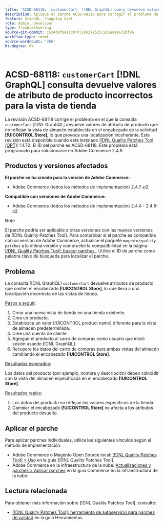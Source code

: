 ```yaml
---
title: 'ACSD-68118: `customerCart` [!DNL GraphQL] query devuelve valores de atributo de producto incorrectos para la vista de tienda'
description: Aplique el parche ACSD-68118 para corregir el problema de Adobe Commerce donde la consulta customerCart [!DNL GraphQL] query devuelve valores de atributos de producto que no reflejan la vista de tienda establecida en el encabezado de la solicitud [!UICONTROL Store], lo que provoca una localización incoherente.
feature: GraphQL, Shopping Cart
role: Admin, Developer
type: Troubleshooting
source-git-commit: c624d8f6611c07d729627e525c201ea9e631bf96
workflow-type: tm+mt
source-wordcount: '365'
ht-degree: 0%

---
```



# ACSD-68118: `customerCart` [!DNL GraphQL] consulta devuelve valores de atributo de producto incorrectos para la vista de tienda

La revisión ACSD-68118 corrige el problema en el que la consulta `customerCart` [!DNL GraphQL] devuelve valores de atributo de producto que no reflejan la vista de almacén establecida en el encabezado de la solicitud **[!UICONTROL Store]**, lo que provoca una localización incoherente. Esta revisión está disponible cuando está instalado [[!DNL Quality Patches Tool (QPT)]](/help/tools/quality-patches-tool/quality-patches-tool-to-self-serve-quality-patches.md) 1.1.72. El ID del parche es ACSD-68118. Este problema está programado para solucionarse en Adobe Commerce 2.4.9.

## Productos y versiones afectados

**El parche se ha creado para la versión de Adobe Commerce:**

* Adobe Commerce (todos los métodos de implementación) 2.4.7-p2

**Compatible con versiones de Adobe Commerce:**

* Adobe Commerce (todos los métodos de implementación) 2.4.4 - 2.4.8-p2

>[!NOTE]
>
>El parche podría ser aplicable a otras versiones con las nuevas versiones de [!DNL Quality Patches Tool]. Para comprobar si el parche es compatible con su versión de Adobe Commerce, actualice el paquete `magento/quality-patches` a la última versión y compruebe la compatibilidad en la página [[!DNL Quality Patches Tool]: buscar parches ](https://experienceleague.adobe.com/tools/commerce-quality-patches/index.html). Utilice el ID de parche como palabra clave de búsqueda para localizar el parche.

## Problema

La consulta [!DNL GraphQL] `customerCart` devuelve atributos de producto que omiten el encabezado **[!UICONTROL Store]**, lo que lleva a una localización incorrecta de las vistas de tienda.

<u>Pasos a seguir</u>:

1. Crear una nueva vista de tienda en una tienda existente.
1. Cree un producto.
1. Establezca un valor [!UICONTROL product name] diferente para la vista de almacén predeterminada.
1. Cree una cuenta de cliente.
1. Agregue el producto al carro de compras como usuario que inició sesión usando [!DNL GraphQL].
1. Recupere los datos del carro de compras para ambas vistas del almacén cambiando el encabezado **[!UICONTROL Store]**.

<u>Resultados esperados</u>:

Los datos del producto (por ejemplo, nombre y descripción) deben coincidir con la vista del almacén especificada en el encabezado **[!UICONTROL Store]**.

<u>Resultados reales</u>:

1. Los datos del producto no reflejan los valores específicos de la tienda.
1. Cambiar el encabezado **[!UICONTROL Store]** no afecta a los atributos del producto devuelto.

## Aplicar el parche

Para aplicar parches individuales, utilice los siguientes vínculos según el método de implementación:

* Adobe Commerce o Magento Open Source local: [[!DNL Quality Patches Tool] > Uso](/help/tools/quality-patches-tool/usage.md) en la guía [!DNL Quality Patches Tool].
* Adobe Commerce en la infraestructura de la nube: [Actualizaciones y parches > Aplicar parches](https://experienceleague.adobe.com/docs/commerce-cloud-service/user-guide/develop/upgrade/apply-patches.html) en la guía Commerce en la infraestructura de la nube.

## Lectura relacionada

Para obtener más información sobre [!DNL Quality Patches Tool], consulte:

* [[!DNL Quality Patches Tool]: herramienta de autoservicio para parches de calidad](/help/tools/quality-patches-tool/quality-patches-tool-to-self-serve-quality-patches.md) en la guía Herramientas.
